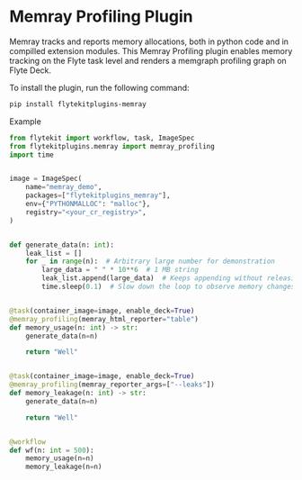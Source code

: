 # Memray Profiling Plugin

Memray tracks and reports memory allocations, both in python code and in compilled extension modules.
This Memray Profiling plugin enables memory tracking on the Flyte task level and renders a memgraph profiling graph on Flyte Deck.

To install the plugin, run the following command:

```bash
pip install flytekitplugins-memray
```

Example
```python
from flytekit import workflow, task, ImageSpec
from flytekitplugins.memray import memray_profiling
import time


image = ImageSpec(
    name="memray_demo",
    packages=["flytekitplugins_memray"],
    env={"PYTHONMALLOC": "malloc"},
    registry="<your_cr_registry>",
)


def generate_data(n: int):
    leak_list = []
    for _ in range(n):  # Arbitrary large number for demonstration
        large_data = " " * 10**6  # 1 MB string
        leak_list.append(large_data)  # Keeps appending without releasing
        time.sleep(0.1)  # Slow down the loop to observe memory changes


@task(container_image=image, enable_deck=True)
@memray_profiling(memray_html_reporter="table")
def memory_usage(n: int) -> str:
    generate_data(n=n)

    return "Well"


@task(container_image=image, enable_deck=True)
@memray_profiling(memray_reporter_args=["--leaks"])
def memory_leakage(n: int) -> str:
    generate_data(n=n)

    return "Well"


@workflow
def wf(n: int = 500):
    memory_usage(n=n)
    memory_leakage(n=n)
```
